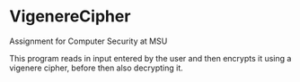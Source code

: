 # VigenereCipher
Assignment for Computer Security at MSU

This program reads in input entered by the user and then encrypts it using a vigenere cipher, before then also decrypting it.

